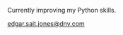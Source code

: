 Currently improving my Python skills.

edgar.sait.jones@dnv.com

<!---
edgarmsj/edgarmsj is a ✨ special ✨ repository because its `README.md` (this file) appears on your GitHub profile.
You can click the Preview link to take a look at your changes.
--->
